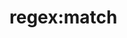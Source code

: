 # regex:match

<Content :page-key="$site.pages.find(p => p.path === '/reference/common/analyse.html').key"/>

